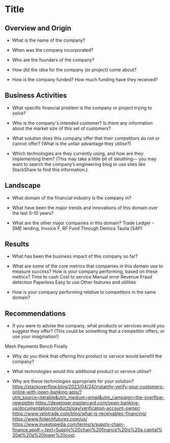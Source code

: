 # Title

## Overview and Origin

* What is the name of the company?

* When was the company incorporated?

* Who are the founders of the company?

* How did the idea for the company (or project) come about?

* How is the company funded? How much funding have they received?


## Business Activities

* What specific financial problem is the company or project trying to solve?

* Who is the company's intended customer?  Is there any information about the market size of this set of customers?

* What solution does this company offer that their competitors do not or cannot offer? (What is the unfair advantage they utilise?)

* Which technologies are they currently using, and how are they implementing them? (This may take a little bit of sleuthing–– you may want to search the company’s engineering blog or use sites like StackShare to find this information.)


## Landscape

* What domain of the financial industry is the company in?

* What have been the major trends and innovations of this domain over the last 5–10 years?

* What are the other major companies in this domain?
Trade Ledger - SME lending, Invoice F, RF
Fund Through
Demica
Taulia (SAP)


## Results

* What has been the business impact of this company so far?

* What are some of the core metrics that companies in this domain use to measure success? How is your company performing, based on these metrics?
Time to cash
Cost to service
Manual error 
Revenue
Fraud detection
Paperless
Easy to use
Other features and utilities

* How is your company performing relative to competitors in the same domain?


## Recommendations

* If you were to advise the company, what products or services would you suggest they offer? (This could be something that a competitor offers, or use your imagination!)

Mesh Payments
Bench
Finally


* Why do you think that offering this product or service would benefit the company?

* What technologies would this additional product or service utilise?

* Why are these technologies appropriate for your solution?
https://stackoverflow.blog/2023/04/24/instantly-verify-your-customers-online-with-open-banking-apis/?utm_source=iterable&utm_medium=email&utm_campaign=the-overflow-newsletter
https://developer.mastercard.com/open-banking-us/documentation/products/pay/verification-account-owner/
https://www.velotrade.com/blog/what-is-receivables-financing/
https://www.fintechfutures.com/us/
https://www.investopedia.com/terms/s/supply-chain-finance.asp#:~:text=Supply%20chain%20finance%20is%20a,capital%20at%20a%20lower%20cost.